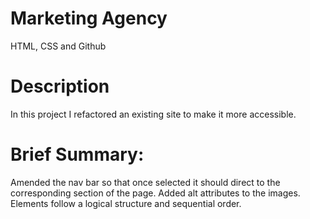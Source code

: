 # Marketing Agency

HTML, CSS and Github

# Description

In this project I refactored an existing site to make it more accessible.

# Brief Summary:

Amended the nav bar so that once selected it should direct to the corresponding section of the page.
Added alt attributes to the images.
Elements follow a logical structure and sequential order.
